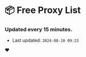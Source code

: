 # :package: Free Proxy List
### Updated every 15 minutes.

- Last updated: `2024-08-10 09:23`

:heart:
